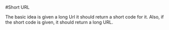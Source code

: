 #Short URL

The basic idea is given a long Url it should return a short code for it. Also, if the short code is given, it should return a long URL.

